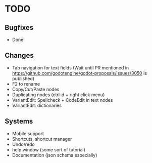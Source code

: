 # TODO
## Bugfixes
- Done!
## Changes
- Tab navigation for text fields (Wait until PR mentioned in https://github.com/godotengine/godot-proposals/issues/3050 is published)
- F2 to rename
- Copy/Cut/Paste nodes
- Duplicating nodes (ctrl-d + right click menu)
- VariantEdit: Spellcheck + CodeEdit in text nodes
- VariantEdit: dictionaries
## Systems
- Mobile support
- Shortcuts, shortcut manager
- Undo/redo
- help window (some sort of tutorial)
- Documentation (json schema especially)
